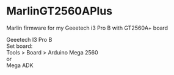 # MarlinGT2560APlus



Marlin firmware for my Geeetech i3 Pro B with GT2560A+ board  

Geeetech I3 Pro B  
Set board:  
Tools > Board > Arduino Mega 2560  
or  
Mega ADK  

